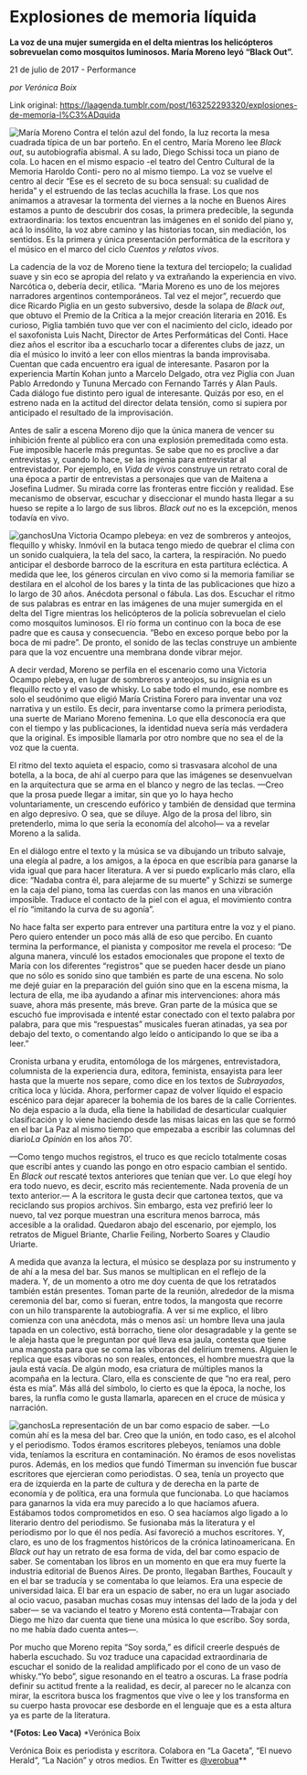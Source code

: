 # Explosiones de memoria líquida

**La voz de una mujer sumergida en el delta mientras los
helicópteros sobrevuelan como mosquitos
luminosos. María Moreno leyó “Black Out”.**

21 de julio de 2017 - Performance

_por Verónica Boix_

Link original: https://laagenda.tumblr.com/post/163252293320/explosiones-de-memoria-l%C3%ADquida

![María Moreno](https://64.media.tumblr.com/2116401e644adec75fabfe4c2c359d20/tumblr_inline_pk0l88fVV41t6q87u_500.jpg)
 Contra
el telón
azul del fondo, la luz recorta la mesa cuadrada típica de un bar
porteño. En el centro, María Moreno lee *Black
out*,
su autobiografía abismal. A su lado, Diego Schissi toca un piano de
cola. Lo hacen en el mismo espacio -el teatro del Centro Cultural de
la Memoria Haroldo Conti- pero no al mismo tiempo. La voz se vuelve
el centro al decir “Ese
es el secreto de su boca sensual: su cualidad de herida”
y
el estruendo de las teclas acuchilla la frase. Los que nos animamos a
atravesar la tormenta del viernes a la noche en Buenos Aires estamos
a punto de descubrir dos cosas, la primera predecible, la segunda
extraordinaria: los textos encuentran las imágenes en el sonido del
piano y, acá lo insólito, la voz abre camino y las historias tocan,
sin mediación, los sentidos. Es la primera y única presentación
performática de la escritora y el músico en el marco del ciclo
*Cuentos
y relatos vivos*.




 La
cadencia de la voz de Moreno tiene la textura del terciopelo; la
cualidad suave y sin eco se apropia del relato
y
va extrañando la experiencia en vivo. Narcótica o, debería decir,
etílica.  “Maria
Moreno es uno de los mejores narradores argentinos contemporáneos.
Tal vez el mejor”,
recuerdo que dice Ricardo Piglia en un gesto subversivo, desde la
solapa de *Black
out*,
que obtuvo el Premio de la Crítica
a la mejor creación
literaria en 2016. Es curioso, Piglia también tuvo que ver con el
nacimiento del ciclo, ideado por el saxofonista Luis Nacht, Director
de Artes Performáticas del Conti. Hace diez años el escritor iba a
escucharlo tocar
a diferentes clubs de jazz,
un día el músico lo invitó a
leer
con ellos
mientras
la banda improvisaba.
Cuentan
que cada encuentro era igual de interesante. Pasaron por la
experiencia Martín
Kohan junto a Marcelo Delgado, otra vez Piglia con Juan Pablo
Arredondo y Tununa Mercado con Fernando Tarrés
y Alan Pauls. Cada diálogo fue distinto pero igual de interesante.
Quizás
por eso, en el estreno nada en la actitud del director delata
tensión, como si supiera por anticipado el resultado de la
improvisación.


 Antes
de salir a escena Moreno dijo que la única
manera de vencer su inhibición frente al público era con una
explosión premeditada como esta. Fue imposible hacerle más
preguntas. Se sabe que no es proclive a dar entrevistas y, cuando lo
hace, se las ingenia para entrevistar
al entrevistador. Por ejemplo, en
*Vida
de vivos* construye
un retrato
coral
de una época a partir de entrevistas a personajes que van de Maitena
a Josefina Ludmer.
Su mirada corre las fronteras entre ficción y realidad. Ese
mecanismo de observar, escuchar y diseccionar el mundo hasta llegar a
su hueso se repite a lo largo de sus libros. *Black
out*
no es la excepción, menos todavía en vivo. 


![ganchos](https://64.media.tumblr.com/2116401e644adec75fabfe4c2c359d20/tumblr_inline_pk0l88fVV41t6q87u_500.jpg)Una Victoria
Ocampo plebeya: en vez de sombreros y anteojos,
flequillo y whisky.
 Inmóvil
en la butaca tengo miedo de quebrar el clima con un sonido
cualquiera, la tela del saco, la cartera, la respiración. No puedo
anticipar el desborde barroco de la escritura en esta partitura
ecléctica. A medida que lee, los géneros circulan en vivo como si
la memoria familiar se destilara en el alcohol de los bares y la
tinta de las publicaciones que hizo a lo largo de 30 años.
Anécdota
personal o fábula.
Las dos. Escuchar el ritmo de sus palabras es entrar en las imágenes
de una mujer sumergida en el delta del Tigre mientras los
helicópteros de la policía sobrevuelan el cielo como mosquitos
luminosos. El río forma un continuo con la boca de ese padre que es
causa y consecuencia. ”Bebo en exceso porque bebo por la boca de mi
padre”. De pronto, el sonido de las teclas construye un ambiente
para que la voz encuentre una membrana donde vibrar mejor. 



 A
decir verdad, Moreno se perfila en el escenario como una Victoria
Ocampo plebeya, en lugar de sombreros y anteojos, su insignia es un
flequillo recto y el vaso de whisky. Lo sabe todo el mundo, ese
nombre es solo el seudónimo
que eligió María Cristina Forero para inventar una voz narrativa y
un estilo. Es decir, para inventarse como la primera periodista, una
suerte de Mariano Moreno femenina. Lo que ella desconocía era que
con el tiempo y las publicaciones, la identidad nueva sería más
verdadera que la original. Es imposible llamarla por otro nombre que
no sea el de la voz que la cuenta. 



 El
ritmo del texto aquieta el espacio, como si trasvasara
alcohol de una botella, a la boca,
de ahí
al cuerpo para que las imágenes se desenvuelvan en la arquitectura
que se arma en el blanco y negro de las teclas. —Creo que la prosa
puede llegar a imitar, sin que yo lo haya hecho voluntariamente,  un
crescendo eufórico y también de densidad que termina en algo
depresivo.  O sea, que se diluye. Algo de la prosa del libro, sin
pretenderlo, mima lo que sería la economía del alcohol— va a
revelar Moreno a la salida.


 En
el diálogo
entre el texto y la música se va dibujando un tributo salvaje, una
elegía al padre, a los amigos, a la época en que escribía para
ganarse la vida igual que para hacer literatura. A ver si puedo
explicarlo más claro, ella dice: “Nadaba contra él, para alejarme
de su muerte” y Schizzi se sumerge en la caja del piano, toma las
cuerdas con las manos en una vibración imposible. Traduce el
contacto de la piel con el agua, el movimiento contra el río
“imitando la curva de su agonía”. 



 No
hace falta ser experto para entrever una partitura entre la voz y el
piano. Pero quiero entender un poco más
allá de eso que percibo. En cuanto termina la performance, el
pianista y compositor me revela el proceso: “De
alguna manera, vinculé
los
estados emocionales que propone el texto de María
con los diferentes “registros” que se pueden hacer desde un
piano que no sólo
es sonido sino que también
es parte de una escena. No solo me dejé
guiar
en la preparación
del guión
sino que en la escena misma, la lectura de ella, me iba ayudando a
afinar mis intervenciones: ahora más
suave, ahora más
presente, más
breve. Gran parte de la música
que se escuchó
fue
improvisada e intenté
estar
conectado con el texto palabra por palabra, para que mis “respuestas”
musicales fueran atinadas, ya sea por debajo del texto, o comentando
algo leído
o anticipando lo que se iba a leer.”


 Cronista
urbana y erudita, entomóloga de los márgenes, entrevistadora,
columnista
de
la experiencia dura, editora, feminista, ensayista para leer hasta
que la muerte nos separe, como dice en los textos de *Subrayados*,
crítica loca
y
lúcida.
Ahora, performer capaz de volver líquido el espacio escénico para
dejar aparecer la bohemia de los bares de la calle Corrientes. No
deja espacio a la duda, ella tiene la habilidad de desarticular
cualquier clasificación y lo viene haciendo desde las misas laicas
en las que se formó en el bar La Paz al mismo tiempo que empezaba a
escribir las columnas del diario*La Opinión* en
los años 70’. 



 
—Como
tengo muchos registros, el truco es que reciclo totalmente cosas que
escribí antes y cuando las pongo en otro espacio cambian el sentido.
En *Black
out*
rescaté textos anteriores que tenían que ver. Lo que elegí hoy era
todo nuevo, es decir, escrito más recientemente. Nada provenía de
un texto anterior.— A la escritora le gusta decir que cartonea
textos, que va reciclando sus propios archivos. Sin embargo, esta vez
prefirió leer lo nuevo, tal vez porque muestran una escritura menos
barroca, más accesible a la oralidad. Quedaron abajo del escenario,
por ejemplo, los retratos de Miguel Briante, Charlie Feiling,
Norberto Soares y Claudio Uriarte. 



 A
medida que avanza la lectura, el músico
se desplaza por su instrumento y de ahí a la mesa del bar. Sus manos
se multiplican en el reflejo de la madera. Y, de un momento a otro me
doy cuenta de que los retratados también están presentes. Toman
parte de la reunión, alrededor de la misma ceremonia del bar, como
si fueran, entre todos, la mangosta que recorre con un hilo
transparente la autobiografía. A ver si me explico, el libro
comienza con una anécdota, más o menos así: un hombre lleva una
jaula tapada en un colectivo, está borracho, tiene olor desagradable
y la gente se le aleja hasta que le preguntan por qué lleva esa
jaula, contesta que tiene una mangosta para que se coma las víboras
del delirium tremens. Alguien le replica que esas víboras no son
reales, entonces, el hombre muestra que la jaula está vacía. De
algún modo, esa criatura de múltiples manos la acompaña en la
lectura. Claro, ella es consciente de que “no era real, pero ésta
es mía”. Más allá del símbolo, lo cierto es que la época, la
noche, los bares, la runfla como le gusta llamarla, aparecen en el
cruce de música y narración.

![ganchos](https://64.media.tumblr.com/fb7c4402af25f6fb8cd794eda04f04e4/tumblr_inline_pk0l89Jz9v1t6q87u_500.jpg)La representación de un bar como espacio de saber.
 —Lo
común ahí es la mesa del bar. Creo que la unión, en todo caso, es
el alcohol y el periodismo. Todos éramos escritores plebeyos,
teníamos una doble vida, teníamos la escritura en contaminación.
No éramos de esos novelistas puros. Además, en los medios que fundó
Timerman su invención fue buscar escritores que ejercieran como
periodistas. O sea, tenía un proyecto que era
de izquierda en la parte de cultura y de derecha en la parte de
economía
y de política,
era una formula que funcionaba. Lo que hacíamos para ganarnos la
vida era muy parecido a lo que hacíamos afuera. Estábamos todos
comprometidos en eso. O sea hacíamos algo ligado a lo literario
dentro del periodismo. Se fusionaba más la literatura y el
periodismo por lo que él nos pedía. Así favoreció a muchos
escritores. Y, claro, es uno de los fragmentos históricos de la
crónica latinoamericana. En *Black
out*
hay un retrato de esa forma de vida, del bar como espacio de saber.
Se comentaban los libros en un momento en que era muy fuerte la
industria editorial de Buenos Aires. De pronto, llegaban Barthes,
Foucault y en el bar se traducía y se comentaba lo que leíamos. Era
una especie de universidad laica. El bar era un espacio de saber, no
era un lugar asociado al ocio vacuo, pasaban muchas cosas muy
intensas del lado de la joda y del saber— se va vaciando el teatro
y Moreno está contenta—Trabajar con Diego me hizo dar cuenta que
tiene una música lo que escribo.  Soy sorda, no me había dado
cuenta antes—.


 Por
mucho que Moreno repita “Soy
sorda,” es difícil creerle después de haberla escuchado. Su voz
traduce una capacidad extraordinaria de escuchar el sonido de la
realidad amplificado por el cono de un vaso de whisky.“Yo bebo”,
sigue resonando en el teatro a oscuras. La frase podría definir su
actitud frente a la realidad, es decir, al parecer no le alcanza con
mirar, la escritora busca los fragmentos que vive o lee y los
transforma en su cuerpo hasta provocar ese desborde en el lenguaje
que es a esta altura ya es parte de la literatura. 


***(Fotos: Leo Vaca)** *Verónica Boix 

Verónica Boix es periodista y escritora. Colabora en “La Gaceta”, “El nuevo Herald”, “La Nación” y otros medios. En Twitter es [@verobua](https://twitter.com/Verobua?lang=es)** 